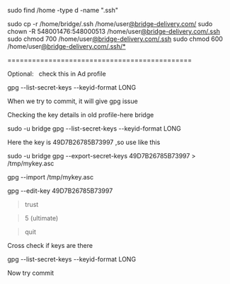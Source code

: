 sudo find /home -type d -name ".ssh"  

sudo cp -r /home/bridge/.ssh /home/user[@bridge-delivery.com/](http://greeshma.ps@bridge-delivery.com/)
sudo chown -R 548001476:548000513 /home/user[@bridge-delivery.com/.ssh](http://greeshma.ps@bridge-delivery.com/.ssh)
sudo chmod 700 /home/user[@bridge-delivery.com/.ssh](http://greeshma.ps@bridge-delivery.com/.ssh)
sudo chmod 600 /home/user[@bridge-delivery.com/.ssh/*](http://greeshma.ps@bridge-delivery.com/.ssh/*)

=============================================
  
Optional:   check this in Ad profile  
  
gpg --list-secret-keys --keyid-format LONG  

When we try to commit, it will give gpg issue  
  
Checking the key details in old profile-here bridge  
  
sudo -u bridge gpg --list-secret-keys --keyid-format LONG  
  
Here the key is 49D7B26785B73997 ,so use like this  
  
sudo -u bridge gpg --export-secret-keys 49D7B26785B73997 > /tmp/mykey.asc  
  
gpg --import /tmp/mykey.asc  

gpg --edit-key 49D7B26785B73997

> trust

> 5 (ultimate)

> quit  
  
Cross check if keys are there

gpg --list-secret-keys --keyid-format LONG  
  
Now try commit